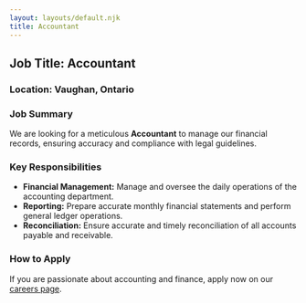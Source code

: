 ```yaml
---
layout: layouts/default.njk
title: Accountant
---
```

## Job Title: **Accountant**

### Location: **Vaughan, Ontario**

### Job Summary
We are looking for a meticulous **Accountant** to manage our financial records, ensuring accuracy and compliance with legal guidelines.

### Key Responsibilities
- **Financial Management:** Manage and oversee the daily operations of the accounting department.
- **Reporting:** Prepare accurate monthly financial statements and perform general ledger operations.
- **Reconciliation:** Ensure accurate and timely reconciliation of all accounts payable and receivable.

### How to Apply  
If you are passionate about accounting and finance, apply now on our [careers page](../Jobs/Accountant).
